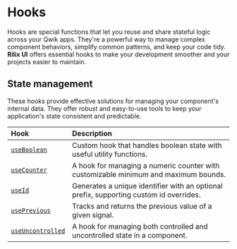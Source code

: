 # Hooks

Hooks are special functions that let you reuse and share stateful logic across your Qwik apps. They're a powerful way to manage complex component behaviors, simplify common patterns, and keep your code tidy. **Rilix UI** offers essential hooks to make your development smoother and your projects easier to maintain.

## State management

These hooks provide effective solutions for managing your component's internal data. They offer robust and easy-to-use tools to keep your application's state consistent and predictable.

| Hook                                                                                             | Description                                                                            |
| :----------------------------------------------------------------------------------------------- | :------------------------------------------------------------------------------------- |
| [`useBoolean`](https://github.com/ZAHON/rilix-ui/tree/main/core/src/hooks/use-boolean)           | Custom hook that handles boolean state with useful utility functions.                  |
| [`useCounter`](https://github.com/ZAHON/rilix-ui/tree/main/core/src/hooks/use-counter)           | A hook for managing a numeric counter with customizable minimum and maximum bounds.    |
| [`useId`](https://github.com/ZAHON/rilix-ui/tree/main/core/src/hooks/use-id)                     | Generates a unique identifier with an optional prefix, supporting custom id overrides. |
| [`usePrevious`](https://github.com/ZAHON/rilix-ui/tree/main/core/src/hooks/use-previous)         | Tracks and returns the previous value of a given signal.                               |
| [`useUncontrolled`](https://github.com/ZAHON/rilix-ui/tree/main/core/src/hooks/use-uncontrolled) | A hook for managing both controlled and uncontrolled state in a component.             |
